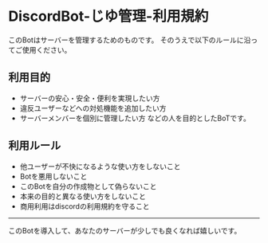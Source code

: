 # DiscordBot-じゆ管理-利用規約
このBotはサーバーを管理するためのものです。
そのうえで以下のルールに沿ってご使用ください。
## 利用目的
- サーバーの安心・安全・便利を実現したい方
- 違反ユーザーなどへの対処機能を追加したい方
- サーバーメンバーを個別に管理したい方
などの人を目的としたBoTです。
## 利用ルール
- 他ユーザーが不快になるような使い方をしないこと
- Botを悪用しないこと
- このBotを自分の作成物として偽らないこと
- 本来の目的と異なる使い方をしないこと
- 商用利用はdiscordの利用規約を守ること
---
このBotを導入して、あなたのサーバーが少しでも良くなれば嬉しいです。
